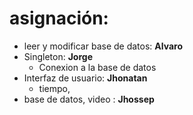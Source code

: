 # asignación: 
- leer y modificar base de datos: **Alvaro**
- Singleton: **Jorge**
  - Conexion a la base de datos
- Interfaz de usuario: **Jhonatan**
  - tiempo, 
- base de datos, video : **Jhossep**
